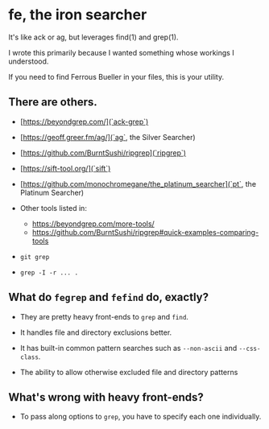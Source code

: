 # fe, the iron searcher

It's like ack or ag, but leverages find(1) and grep(1).

I wrote this primarily because I wanted something whose workings I
understood.

If you need to find Ferrous Bueller in your files, this is your
utility.

## There are others.

- [https://beyondgrep.com/](`ack-grep`)

- [https://geoff.greer.fm/ag/](`ag`, the Silver Searcher)

- [https://github.com/BurntSushi/ripgrep](`ripgrep`)

- [https://sift-tool.org/](`sift`)

- [https://github.com/monochromegane/the_platinum_searcher](`pt`, the Platinum Searcher)

- Other tools listed in:

  - <https://beyondgrep.com/more-tools/>
  - <https://github.com/BurntSushi/ripgrep#quick-examples-comparing-tools>

- `git grep`

- `grep -I -r ... .`

## What do `fegrep` and `fefind` do, exactly?

-   They are pretty heavy front-ends to `grep` and `find`.

-   It handles file and directory exclusions better.

-   It has built-in common pattern searches such as `--non-ascii` and
    `--css-class`.

-   The ability to allow otherwise excluded file and directory
    patterns

## What's wrong with heavy front-ends?

-   To pass along options to `grep`, you have to specify each one
    individually.
